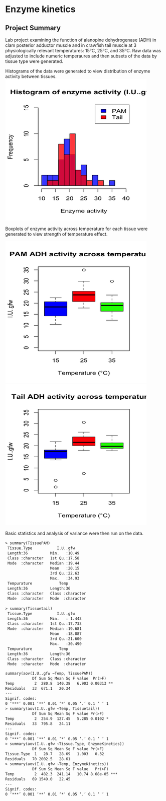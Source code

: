 # Enzyme kinetics
## Project Summary
Lab project examining the function of alanopine dehydrogenase (ADH) in clam posterior adductor muscle and in crawfish tail muscle at 3 physiologically relevant temperatures: 15°C, 25°C, and 35°C.
Raw data was adjusted to include numeric temperaures and then subsets of the data by tissue type were generated.

Histograms of the data were generated to view distribution of enzyme activity between tissues.
<img src="https://github.com/CalenMendall/Enzyme_kinetics/blob/1a2e1f39e48cb415a0f1e5bdc8cf68e78357a95b/Histogram?raw=true" width="450" height="450">

Boxplots of enzyme activity across temperature for each tissue were generated to view strength of temperature effect.

<img src="https://github.com/CalenMendall/Enzyme_kinetics/blob/1a2e1f39e48cb415a0f1e5bdc8cf68e78357a95b/PAMboxplot?raw=true" width="450" height="450"> <img src="https://github.com/CalenMendall/Enzyme_kinetics/blob/1a2e1f39e48cb415a0f1e5bdc8cf68e78357a95b/Tailboxplot?raw=true" width="450" height="450">

Basic statistics and analysis of variance were then run on the data.

~~~
> summary(TissuePAM)
 Tissue.Type           I.U..gfw    
 Length:36          Min.   :10.49  
 Class :character   1st Qu.:17.58  
 Mode  :character   Median :19.44  
                    Mean   :20.15  
                    3rd Qu.:22.63  
                    Max.   :34.93  
 Tempurature            Temp          
 Length:36          Length:36         
 Class :character   Class :character  
 Mode  :character   Mode  :character  
                                     
> summary(Tissuetail)
 Tissue.Type           I.U..gfw     
 Length:36          Min.   : 1.443  
 Class :character   1st Qu.:17.733  
 Mode  :character   Median :19.681  
                    Mean   :18.887  
                    3rd Qu.:21.600  
                    Max.   :30.490  
 Tempurature            Temp          
 Length:36          Length:36         
 Class :character   Class :character  
 Mode  :character   Mode  :character 
~~~

~~~
summary(aov(I.U..gfw ~Temp, TissuePAM))
            Df Sum Sq Mean Sq F value  Pr(>F)   
Temp         2  280.8  140.38   6.903 0.00313 **
Residuals   33  671.1   20.34                   
---
Signif. codes:  
0 ‘***’ 0.001 ‘**’ 0.01 ‘*’ 0.05 ‘.’ 0.1 ‘ ’ 1
> summary(aov(I.U..gfw ~Temp, Tissuetail))
            Df Sum Sq Mean Sq F value Pr(>F)  
Temp         2  254.9  127.45   5.285 0.0102 *
Residuals   33  795.8   24.11                 
---
Signif. codes:  
0 ‘***’ 0.001 ‘**’ 0.01 ‘*’ 0.05 ‘.’ 0.1 ‘ ’ 1
> summary(aov(I.U..gfw ~Tissue.Type, EnzymeKinetics))
            Df Sum Sq Mean Sq F value Pr(>F)
Tissue.Type  1   28.7   28.69   1.003   0.32
Residuals   70 2002.5   28.61               
> summary(aov(I.U..gfw ~Temp, EnzymeKinetics))
            Df Sum Sq Mean Sq F value   Pr(>F)    
Temp         2  482.3  241.14   10.74 8.68e-05 ***
Residuals   69 1549.0   22.45                     
---
Signif. codes:  
0 ‘***’ 0.001 ‘**’ 0.01 ‘*’ 0.05 ‘.’ 0.1 ‘ ’ 1 
~~~
